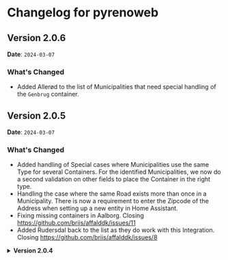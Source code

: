 # Changelog for pyrenoweb

## Version 2.0.6

**Date**: `2024-03-07`

### What's Changed

- Added Allerød to the list of Municipalities that need special handling of the `Genbrug` container.

## Version 2.0.5

**Date**: `2024-03-07`

### What's Changed

- Added handling of Special cases where Municipalities use the same Type for several Containers. For the identified Municipalities, we now do a second validation on other fields to place the Container in the right type.
- Handling the case where the same Road exists more than once in a Municipality. There is now a requirement to enter the Zipcode of the Address when setting up a new entity in Home Assistant.
- Fixing missing containers in Aalborg. Closing https://github.com/briis/affalddk/issues/11
- Added Rudersdal back to the list as they do work with this Integration. Closing https://github.com/briis/affalddk/issues/8

<details>
  <summary><b>Version 2.0.4</b></summary>
  **Date**: `2024-03-02`

### Changes

* Removed the following Municipalities as they are not supported:
  * Balleup
  * Billund
  * Fanø
  * Favrskov
  * Fredericia
  * Frederikshavn
  * Guldborgsund
  * Haderslev
  * Herning
  * Holbæk
  * Holstebro
  * Ikast-Brande
  * Ishøj - They use the API, but do not supply dates, only textual descriptions, which cannot be converted to dates.
  * Kalundborg
  * Kolding
  * Læsø
  * Lolland
  * Middelfart
  * Morsø
  * Norddjurs
  * Nordfyns
  * Nyborg
  * Odder
  * Odense
  * Silkeborg
  * Skanderborg
  * Skive
  * Struer
  * Syddjurs
  * Thisted
  * Vejle
  * Vesthimmerland
  * Viborg
  * Tønder - They use the API in a Non-Standard way. Still under investigation if I can retrieve the data
  * Vallensbæk

* Added new function to support Municipalities that only supply weekdays. (Albertslund, Furesø).
* Added new garbage type `plastmetalmadmdk` which holds *Plast, Metal, Mad & Drikkekartoner*
* Added new garbage type `pappapir` which holds *Pap & Papir*
* Added new garbage type `tekstil` which holds *Tekstilaffald*
* Added new garbage type `glasplast` which holds *Glas, Plast & Madkartoner*
* Added new garbage type `plastmetalpapir` which holds *Plast, Metal & Papir*
* Fixed bug when Garbage Type could be in more than pickup type. Happens when partial strings are the same.

</details>
